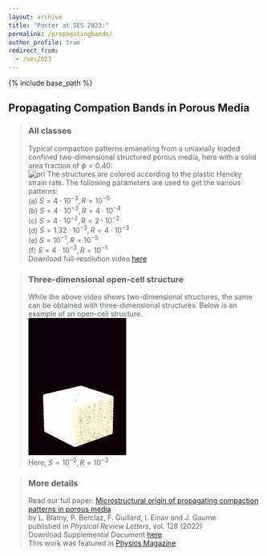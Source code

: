 ```yaml
---
layout: archive
title: "Poster at SES 2023:"
permalink: /propagatingbands/
author_profile: true
redirect_from:
  - /ses2023
---
```


{% include base_path %}

## Propagating Compation Bands in Porous Media

> ### All classes
> Typical compaction patterns emanating from a uniaxially loaded confined two-dimensional structured porous media, here with a solid area fraction of $\phi = 0.40$:     
> ![prl](/images/bands_classes.gif)
> The structures are colored according to the plastic Hencky strain rate. 
> The following parameters are used to get the various patterns:        
> (a) $S = 4 \cdot 10^{−3}, R = 10^{−5}$    
> (b) $S = 4 \cdot 10^{−3}, R = 4 \cdot 10^{−4}$    
> (c) $S = 4 \cdot 10^{−2}, R = 2 \cdot 10^{−2}$    
> (d) $S = 1.32 \cdot 10^{−3}, R = 4 \cdot 10^{−3}$    
> (e) $S = 10^{−1}, R = 10^{−5}$      
> (f) $S = 4 \cdot 10^{−3}, R = 10^{−1}$   
> Download full-resolution video [here](https://journals.aps.org/prl/supplemental/10.1103/PhysRevLett.128.228002/supplementary_movie_1.mp4)      

> ### Three-dimensional open-cell structure
> While the above video shows two-dimensional structures, the same can be obtained with three-dimensional structures.
> Below is an example of an open-cell structure.     
> ![prl](/images/cover_prl.gif)     
> Here, $S = 10^{−2}, R = 10^{−3}$  


> ### More details
> Read our full paper:
> [Microstructural origin of propagating compaction patterns in porous media](https://journals.aps.org/prl/abstract/10.1103/PhysRevLett.128.228002)   
> by L. Blatny, P. Berclaz, F. Guillard, I. Einav and J. Gaume   
> published in _Physical Review Letters_, vol. 128 (2022)   
> Download Supplemental Document [here](https://journals.aps.org/prl/supplemental/10.1103/PhysRevLett.128.228002/supplement_rev16022022.pdf)  
> This work was featured in [Physics Magazine](https://physics.aps.org/articles/v15/s73)
